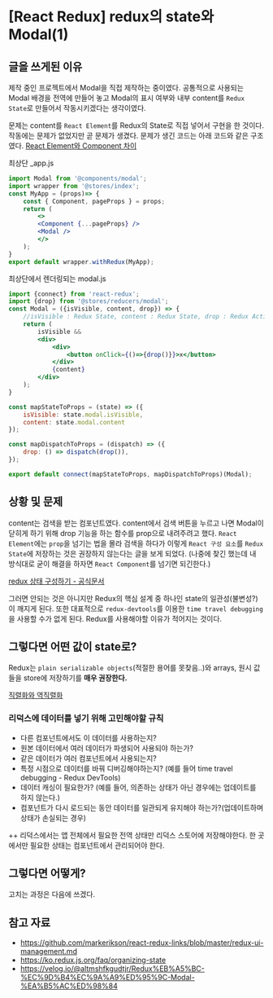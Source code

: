 # [React Redux] redux의 state와 Modal(1)
## 글을 쓰게된 이유
제작 중인 프로젝트에서 Modal을 직접 제작하는 중이였다. 공통적으로 사용되는 Modal 배경을 전역에 만들어 놓고 Modal의 표시 여부와 내부 content를 `Redux State`로 만들어서 작동시키겠다는 생각이였다. 

문제는 content를 `React Element`를 Redux의 State로 직접 넣어서 구현을 한 것이다. 작동에는 문제가 없었지만 곧 문제가 생겼다. 문제가 생긴 코드는 아래 코드와 같은 구조였다. 
[React Element와 Component 차이](https://sambalim.tistory.com/117)

최상단 _app.js
```jsx
import Modal from '@components/modal';
import wrapper from '@stores/index';
const MyApp = (props)=> {
	const { Component, pageProps } = props;
	return (
		<>
		<Component {...pageProps} />
		<Modal />
		</>
	);
}
export default wrapper.withRedux(MyApp);
```

최상단에서 렌더링되는 modal.js
```jsx
import {connect} from 'react-redux';
import {drop} from '@stores/reducers/modal';
const Modal = ({isVisible, content, drop}) => { 
	//isVisible : Redux State, content : Redux State, drop : Redux Action
	return (
		isVisible &&
		<div>
			<div>
				<button onClick={()=>{drop()}}>x</button>
			</div>
			{content}
		</div>
	);
}

const mapStateToProps = (state) => ({
	isVisible: state.modal.isVisible,
	content: state.modal.content
});

const mapDispatchToProps = (dispatch) => ({
	drop: () => dispatch(drop()),
});

export default connect(mapStateToProps, mapDispatchToProps)(Modal);
```

## 상황 및 문제
content는 검색을 받는 컴포넌트였다. content에서 검색 버튼을 누르고 나면 Modal이 닫히게 하기 위해 drop 기능을 하는 함수를 prop으로 내려주려고 했다. `React Element`에는 `prop`을 넘기는 법을 몰라 검색을 하다가 이렇게 `React 구성 요소`를 `Redux State`에 저장하는 것은 권장하지 않는다는 글을 보게 되었다. (나중에 찾긴 했는데 내 방식대로 굳이 해결을 하자면 `React Component`를 넘기면 되긴한다.) 

[redux 상태 구성하기 - 공식문서](https://ko.redux.js.org/faq/organizing-state)

그러면 안되는 것은 아니지만 Redux의 핵심 설계 중 하나인 state의 일관성(불변성?)이 깨지게 된다. 또한 대표적으로 `redux-devtools`를 이용한 `time travel debugging`을 사용할 수가 없게 된다. Redux를 사용해야할 이유가 적어지는 것이다.

## 그렇다면 어떤 값이 state로?
Redux는 `plain serializable objects`(적절한 용어를 못찾음..)와 arrays, 원시 값들을 store에 저장하기를 **매우 권장한다.**

[직렬화와 역직렬화](https://velog.io/@youngminss/WEB-%EC%A7%81%EB%A0%AC%ED%99%94-%EC%97%AD%EC%A7%81%EB%A0%AC%ED%99%94-JS)

### 리덕스에 데이터를 넣기 위해 고민해야할 규칙
- 다른 컴포넌트에서도 이 데이터를 사용하는지?
- 원본 데이터에서 여러 데이터가 파생되어 사용되야 하는가?
- 같은 데이터가 여러 컴포넌트에서 사용되는지?
- 특정 시점으로 데이터를 바꿔 디버깅해야하는지? (예를 들어 time travel debugging - Redux DevTools)
- 데이터 캐싱이 필요한가? (예를 들어, 의존하는 상태가 아닌 경우에는 업데이트를 하지 않는다.)
- 컴포넌트가 다시 로드되는 동안 데이터를 일관되게 유지해야 하는가?(업데이트하며 상태가 손실되는 경우)
  
++ 리덕스에서는 앱 전체에서 필요한 전역 상태만 리덕스 스토어에 저장해야한다. 한 곳에서만 필요한 상태는 컴포넌트에서 관리되어야 한다.

## 그렇다면 어떻게?
고치는 과정은 다음에 쓰겠다.

## 참고 자료
- https://github.com/markerikson/react-redux-links/blob/master/redux-ui-management.md
- https://ko.redux.js.org/faq/organizing-state
- https://velog.io/@altmshfkgudtjr/Redux%EB%A5%BC-%EC%9D%B4%EC%9A%A9%ED%95%9C-Modal-%EA%B5%AC%ED%98%84